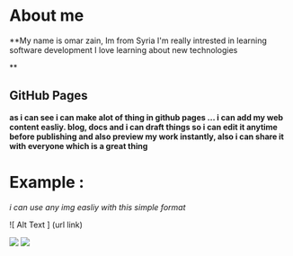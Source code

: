 # About me
**My name is omar zain, Im from Syria
I'm really intrested in learning software development
I love learning about new technologies

**





[](https://github.com/omarXzain/reading-notes)




## GitHub Pages
__as i can see i can make alot of thing in github pages ... i can add my web content easliy.  blog, docs and i can draft things so i can edit it anytime before publishing and also preview my work instantly, also i can share it with everyone which is a great thing__

# Example :
_i can use any img easliy with this simple format_

 ![ Alt Text ] (url link)  

![](https://upload.wikimedia.org/wikipedia/en/f/f1/Down_Arrow_Icon.png)
![](https://msudol.com/wp-content/uploads/2017/04/markdown-e1495510605448.png)

